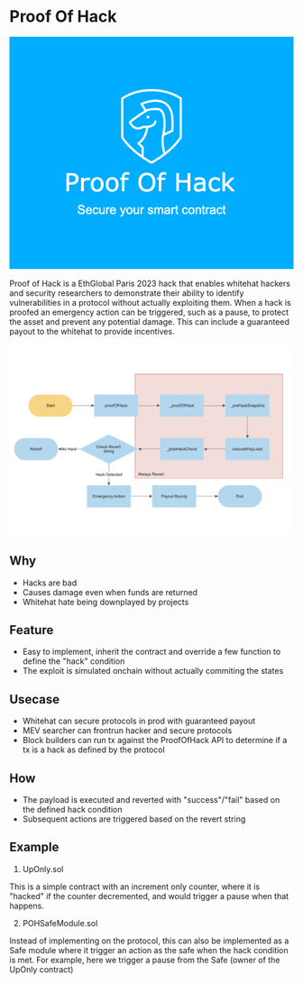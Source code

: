 # Proof Of Hack
![logo](./logo.png)

Proof of Hack is a EthGlobal Paris 2023 hack that enables whitehat hackers and security researchers to demonstrate their ability to identify vulnerabilities in a protocol without actually exploiting them. When a hack is proofed an emergency action can be triggered, such as a pause, to protect the asset and prevent any potential damage. This can include a guaranteed payout to the whitehat to provide incentives.

![flowchart](./flow.png)

## Why
- Hacks are bad
- Causes damage even when funds are returned
- Whitehat hate being downplayed by projects

## Feature
- Easy to implement, inherit the contract and override a few function to define the "hack" condition
- The exploit is simulated onchain without actually commiting the states

## Usecase
- Whitehat can secure protocols in prod with guaranteed payout
- MEV searcher can frontrun hacker and secure protocols
- Block builders can run tx against the ProofOfHack API to determine if a tx is a hack as defined by the protocol

## How
- The payload is executed and reverted with "success"/"fail" based on the defined hack condition
- Subsequent actions are triggered based on the revert string

## Example
1. UpOnly.sol

This is a simple contract with an increment only counter, where it is "hacked" if the counter decremented, and would trigger a pause when that happens.

2. POHSafeModule.sol

Instead of implementing on the protocol, this can also be implemented as a Safe module where it trigger an action as the safe when the hack condition is met. For example, here we trigger a pause from the Safe (owner of the UpOnly contract) 

